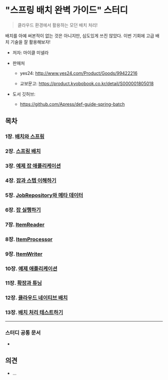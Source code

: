 # "스프링 배치 완벽 가이드" 스터디

> 클라우드 환경에서 활용하는 모던 배치 처리!

배치를 아예 써본적이 없는 것은 아니지만, 심도있게 쓰진 않았다. 이번 기회에 고급 배치 기술을 잘 활용해보자! 

* 저자:  마이클 미넬라

* 판매처

  * yes24: http://www.yes24.com/Product/Goods/99422216

  * 교보문고: https://product.kyobobook.co.kr/detail/S000001805018

* 도서 깃허브: 

  * https://github.com/Apress/def-guide-spring-batch

    

  

##  목차

### 1장. [배치와 스프링](Chap01)

###  2장. [스프링 배치](Chap02)

### 3장. [예제 잡 애플리케이션](Chap03)

### 4장. [잡과 스텝 이해하기](Chap04)

### 5장. [JobRepository와 메타 데이터](Chap05)

### 6장. [잡 실행하기](Chap06)

### 7장. [ItemReader](Chap07)

### 8장. [ItemProcessor](Chap08)

### 9장. [ItemWriter](Chap09)

### 10장. [예제 애플리케이션](Chap10)

### 11장. [확장과 튜닝](Chap11)

### 12장. [클라우드 네이티브 배치](Chap12)

### 13장. [배치 처리 테스트하기](Chap13)





---

### 스터디 공통 문서

* 



## 의견

* ...

